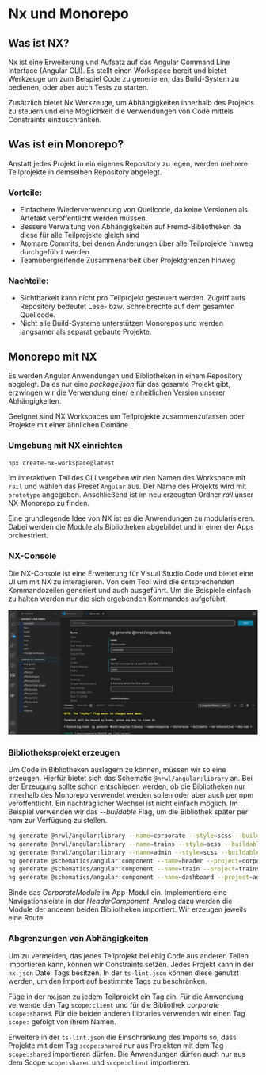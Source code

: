 # Nx und Monorepo

## Was ist NX?

Nx ist eine Erweiterung und Aufsatz auf das Angular Command Line Interface (Angular CLI).
Es stellt einen Workspace bereit und bietet Werkzeuge um zum Beispiel Code zu generieren,
das Build-System zu bedienen, oder aber auch Tests zu starten.

Zusätzlich bietet Nx Werkzeuge, um Abhängigkeiten innerhalb des Projekts zu steuern
und eine Möglichkeit die Verwendungen von Code mittels Constraints einzuschränken.

## Was ist ein Monorepo?

Anstatt jedes Projekt in ein eigenes Repository zu legen, werden mehrere Teilprojekte in
demselben Repository abgelegt.

### Vorteile:

- Einfachere Wiederverwendung von Quellcode, da keine Versionen als Artefakt veröffentlicht werden müssen.
- Bessere Verwaltung von Abhängigkeiten auf Fremd-Bibliotheken da diese für alle Teilprojekte gleich sind
- Atomare Commits, bei denen Änderungen über alle Teilprojekte hinweg durchgeführt werden
- Teamübergreifende Zusammenarbeit über Projektgrenzen hinweg

### Nachteile:

- Sichtbarkeit kann nicht pro Teilprojekt gesteuert werden. Zugriff aufs Repository bedeutet Lese- bzw. Schreibrechte 
  auf dem gesamten Quellcode.
- Nicht alle Build-Systeme unterstützen Monorepos und werden langsamer als separat gebaute Projekte.

## Monorepo mit NX

Es werden Angular Anwendungen und Bibliotheken in einem Repository abgelegt. Da es nur eine *package.json* für das
gesamte Projekt gibt, erzwingen wir die Verwendung einer einheitlichen Version unserer Abhängigkeiten.

Geeignet sind NX Workspaces um Teilprojekte zusammenzufassen oder Projekte mit einer ähnlichen Domäne.

### Umgebung mit NX einrichten

```bash
npx create-nx-workspace@latest
```

Im interaktiven Teil des CLI vergeben wir den Namen des Workspace mit `rail` und wählen das Preset `Angular` aus.
Der Name des Projekts wird mit `prototype` angegeben. Anschließend ist im neu erzeugten Ordner *rail* unser 
NX-Monorepo zu finden.

Eine grundlegende Idee von NX ist es die Anwendungen zu modularisieren. Dabei werden die Module als Bibliotheken
abgebildet und in einer der Apps orchestriert.

### NX-Console

Die NX-Console ist eine Erweiterung für Visual Studio Code und bietet eine UI um mit NX zu interagieren. Von dem Tool
wird die entsprechenden Kommandozeilen generiert und auch ausgeführt. Um die Beispiele einfach zu halten werden nur
die sich ergebenden Kommandos aufgeführt.

![alt-text](../assets/nx_console_nrwl_angular_library.png "NX-Console @nrwl/angular:library")

### Bibliotheksprojekt erzeugen

Um Code in Bibliotheken auslagern zu können, müssen wir so eine erzeugen. Hierfür bietet sich das Schematic 
`@nrwl/angular:library` an. Bei der Erzeugung sollte schon entschieden werden, ob die Bibliotheken nur innerhalb
des Monorepo verwendet werden sollen oder aber auch per npm veröffentlicht. Ein nachträglicher Wechsel ist nicht
einfach möglich. Im Beispiel verwenden wir das *--buildable* Flag, um die Bibliothek später per npm zur Verfügung
zu stellen.

```bash
ng generate @nrwl/angular:library --name=corporate --style=scss --buildable --no-interactive
ng generate @nrwl/angular:library --name=trains --style=scss --buildable --no-interactive
ng generate @nrwl/angular:library --name=admin --style=scss --buildable --no-interactive
ng generate @schematics/angular:component --name=header --project=corporate --style=scss --export --no-interactive 
ng generate @schematics/angular:component --name=train --project=trains --style=scss --export --no-interactive 
ng generate @schematics/angular:component --name=dashboard --project=admin --style=scss --export --no-interactive 
```

Binde das *CorporateModule* im App-Modul ein. Implementiere eine Navigationsleiste in der *HeaderComponent*.
Analog dazu werden die Module der anderen beiden Bibliotheken importiert. Wir erzeugen jeweils eine Route.

### Abgrenzungen von Abhängigkeiten

Um zu vermeiden, das jedes Teilprojekt beliebig Code aus anderen Teilen importieren kann,
können wir Constraints setzen. Jedes Projekt kann in der `nx.json` Datei Tags besitzen. In 
der `ts-lint.json` können diese genutzt werden, um den Import auf bestimmte Tags zu beschränken.

Füge in der nx.json zu jedem Teilprojekt ein Tag ein. Für die Anwendung verwende den Tag
`scope:client` und für die Bibliothek *corporate* `scope:shared`. Für die beiden anderen Libraries 
verwenden wir einen Tag `scope:` gefolgt von ihrem Namen.

Erweitere in der `ts-lint.json` die Einschränkung des Imports so, dass Projekte mit dem Tag `scope:shared`
nur aus Projekten mit dem Tag `scope:shared` importieren dürfen. Die Anwendungen dürfen auch nur aus dem
Scope `scope:shared` und `scope:client` importieren.
